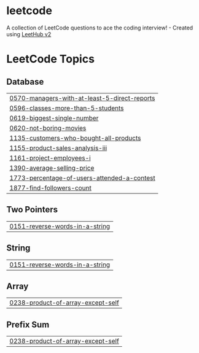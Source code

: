 # leetcode
A collection of LeetCode questions to ace the coding interview! - Created using [LeetHub v2](https://github.com/arunbhardwaj/LeetHub-2.0)

<!---LeetCode Topics Start-->
# LeetCode Topics
## Database
|  |
| ------- |
| [0570-managers-with-at-least-5-direct-reports](https://github.com/toooxan/leetcode/tree/master/0570-managers-with-at-least-5-direct-reports) |
| [0596-classes-more-than-5-students](https://github.com/toooxan/leetcode/tree/master/0596-classes-more-than-5-students) |
| [0619-biggest-single-number](https://github.com/toooxan/leetcode/tree/master/0619-biggest-single-number) |
| [0620-not-boring-movies](https://github.com/toooxan/leetcode/tree/master/0620-not-boring-movies) |
| [1135-customers-who-bought-all-products](https://github.com/toooxan/leetcode/tree/master/1135-customers-who-bought-all-products) |
| [1155-product-sales-analysis-iii](https://github.com/toooxan/leetcode/tree/master/1155-product-sales-analysis-iii) |
| [1161-project-employees-i](https://github.com/toooxan/leetcode/tree/master/1161-project-employees-i) |
| [1390-average-selling-price](https://github.com/toooxan/leetcode/tree/master/1390-average-selling-price) |
| [1773-percentage-of-users-attended-a-contest](https://github.com/toooxan/leetcode/tree/master/1773-percentage-of-users-attended-a-contest) |
| [1877-find-followers-count](https://github.com/toooxan/leetcode/tree/master/1877-find-followers-count) |
## Two Pointers
|  |
| ------- |
| [0151-reverse-words-in-a-string](https://github.com/toooxan/leetcode/tree/master/0151-reverse-words-in-a-string) |
## String
|  |
| ------- |
| [0151-reverse-words-in-a-string](https://github.com/toooxan/leetcode/tree/master/0151-reverse-words-in-a-string) |
## Array
|  |
| ------- |
| [0238-product-of-array-except-self](https://github.com/toooxan/leetcode/tree/master/0238-product-of-array-except-self) |
## Prefix Sum
|  |
| ------- |
| [0238-product-of-array-except-self](https://github.com/toooxan/leetcode/tree/master/0238-product-of-array-except-self) |
<!---LeetCode Topics End-->